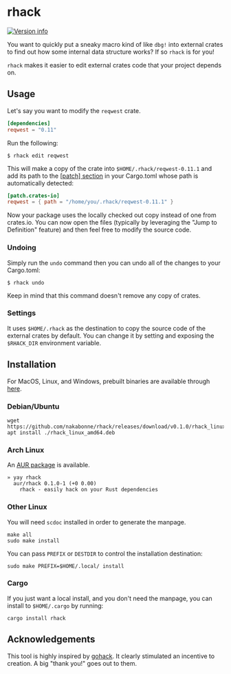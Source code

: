 # rhack
[![Version info](https://img.shields.io/crates/v/rhack.svg)](https://crates.io/crates/rhack)

You want to quickly put a sneaky macro kind of like `dbg!` into external crates to find out how some internal data structure works? If so `rhack` is for you!

`rhack` makes it easier to edit external crates code that your project depends on.

## Usage
Let's say you want to modify the `reqwest` crate.

```toml
[dependencies]
reqwest = "0.11"
```

Run the following:

```
$ rhack edit reqwest
```

This will make a copy of the crate into `$HOME/.rhack/reqwest-0.11.1` and add its path to the [[patch] section](https://doc.rust-lang.org/edition-guide/rust-2018/cargo-and-crates-io/replacing-dependencies-with-patch.html) in your Cargo.toml whose path is automatically detected:

```toml
[patch.crates-io]
reqwest = { path = "/home/you/.rhack/reqwest-0.11.1" }
```

Now your package uses the locally checked out copy instead of one from crates.io. You can now open the files (typically by leveraging the "Jump to Definition" feature) and then feel free to modify the source code.

### Undoing
Simply run the `undo` command then you can undo all of the changes to your Cargo.toml:

```
$ rhack undo
```

Keep in mind that this command doesn't remove any copy of crates.


### Settings
It uses `$HOME/.rhack` as the destination to copy the source code of the external crates by default. You can change it by setting and exposing the `$RHACK_DIR` environment variable.

## Installation
For MacOS, Linux, and Windows, prebuilt binaries are available through [here](https://github.com/nakabonne/rhack/releases).

### Debian/Ubuntu

```
wget https://github.com/nakabonne/rhack/releases/download/v0.1.0/rhack_linux_amd64.deb
apt install ./rhack_linux_amd64.deb
```

### Arch Linux
An [AUR package](https://aur.archlinux.org/packages/rhack/) is available.

```
» yay rhack
  aur/rhack 0.1.0-1 (+0 0.00)
    rhack - easily hack on your Rust dependencies
```

### Other Linux
You will need `scdoc` installed in order to generate the manpage.
```
make all
sudo make install
```

You can pass `PREFIX` or `DESTDIR` to control the installation destination:
```
sudo make PREFIX=$HOME/.local/ install
```

### Cargo
If you just want a local install, and you don't need the manpage, you can install to `$HOME/.cargo` by running:
```
cargo install rhack
```

## Acknowledgements
This tool is highly inspired by [gohack](https://github.com/rogpeppe/gohack). It clearly stimulated an incentive to creation. A big "thank you!" goes out to them.
